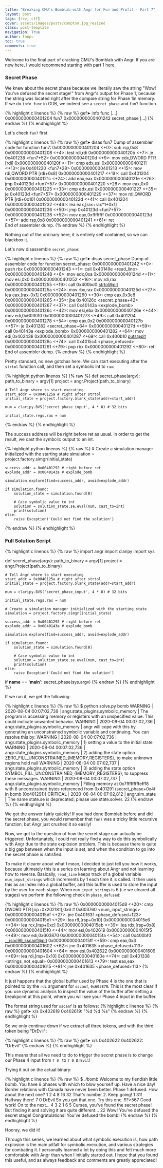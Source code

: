 ```yaml
---
title: "Breaking CMU's Bomblab with Angr for Fun and Profit - Part 7"
layout: post
tags: [rev, ctf]
cover: assets/images/posts/campton.jpg_resized
class: post-template
navigation: True
author: fanpu
toc: true
comments: true
---
```


Welcome to the final part of cracking CMU's Bomblab with Angr. If you are new here, I would recommend starting with part 1 [here](breaking-cmu-bomblab-with-angr-for-fun-and-profit).

### Secret Phase
We knew about the secret phase because we literally saw the string "Wow! You've defused the secret stage!" from Angr's output for Phase 1, because the string was located right after the compare string for Phase 1in memory. If we do `info func` in GDB, we indeed see a `secret_phase` and `fun7` function.

{% highlight c linenos %}
{% raw %}
gef➤  info func
[...]
0x0000000000401204  fun7
0x0000000000401242  secret_phase
[...]
{% endraw %}
{% endhighlight %}

Let's check `fun7` first:

{% highlight c linenos %}
{% raw %}
gef➤  disas fun7
Dump of assembler code for function fun7:
   0x0000000000401204 <+0>:	sub    rsp,0x8
   0x0000000000401208 <+4>:	test   rdi,rdi
   0x000000000040120b <+7>:	je     0x401238 <fun7+52>
   0x000000000040120d <+9>:	mov    edx,DWORD PTR [rdi]
   0x000000000040120f <+11>:	cmp    edx,esi
   0x0000000000401211 <+13>:	jle    0x401220 <fun7+28>
   0x0000000000401213 <+15>:	mov    rdi,QWORD PTR [rdi+0x8]
   0x0000000000401217 <+19>:	call   0x401204 <fun7>
   0x000000000040121c <+24>:	add    eax,eax
   0x000000000040121e <+26>:	jmp    0x40123d <fun7+57>
   0x0000000000401220 <+28>:	mov    eax,0x0
   0x0000000000401225 <+33>:	cmp    edx,esi
   0x0000000000401227 <+35>:	je     0x40123d <fun7+57>
   0x0000000000401229 <+37>:	mov    rdi,QWORD PTR [rdi+0x10]
   0x000000000040122d <+41>:	call   0x401204 <fun7>
   0x0000000000401232 <+46>:	lea    eax,[rax+rax*1+0x1]
   0x0000000000401236 <+50>:	jmp    0x40123d <fun7+57>
   0x0000000000401238 <+52>:	mov    eax,0xffffffff
   0x000000000040123d <+57>:	add    rsp,0x8
   0x0000000000401241 <+61>:	ret    
End of assembler dump.
{% endraw %}
{% endhighlight %}

Nothing out of the ordinary here, it is entirely self contained, so we can blackbox it.

Let's now disassemble `secret_phase`:

{% highlight c linenos %}
{% raw %}
gef➤  disas secret_phase
Dump of assembler code for function secret_phase:
   0x0000000000401242 <+0>:	push   rbx
   0x0000000000401243 <+1>:	call   0x40149e <read_line>
   0x0000000000401248 <+6>:	mov    edx,0xa
   0x000000000040124d <+11>:	mov    esi,0x0
   0x0000000000401252 <+16>:	mov    rdi,rax
   0x0000000000401255 <+19>:	call   0x400bd0 <strtol@plt>
   0x000000000040125a <+24>:	mov    rbx,rax
   0x000000000040125d <+27>:	lea    eax,[rax-0x1]
   0x0000000000401260 <+30>:	cmp    eax,0x3e8
   0x0000000000401265 <+35>:	jbe    0x40126c <secret_phase+42>
   0x0000000000401267 <+37>:	call   0x40143a <explode_bomb>
   0x000000000040126c <+42>:	mov    esi,ebx
   0x000000000040126e <+44>:	mov    edi,0x6030f0
   0x0000000000401273 <+49>:	call   0x401204 <fun7>
   0x0000000000401278 <+54>:	cmp    eax,0x2
   0x000000000040127b <+57>:	je     0x401282 <secret_phase+64>
   0x000000000040127d <+59>:	call   0x40143a <explode_bomb>
   0x0000000000401282 <+64>:	mov    edi,0x402438
   0x0000000000401287 <+69>:	call   0x400b10 <puts@plt>
   0x000000000040128c <+74>:	call   0x4015c4 <phase_defused>
   0x0000000000401291 <+79>:	pop    rbx
   0x0000000000401292 <+80>:	ret    
End of assembler dump.
{% endraw %}
{% endhighlight %}

Pretty standard, no new gotchas here. We can start executing after the `strtol` function call, and then set a symbolic int to `rax`:

{% highlight python linenos %}
{% raw %}
def secret_phase(argv):
    path_to_binary = argv[1]
    project = angr.Project(path_to_binary)

    # Tell Angr where to start executing 
    start_addr = 0x0040125a # right after strtol
    initial_state = project.factory.blank_state(addr=start_addr)

    num = claripy.BVS('secret_phase_input', 4 * 8) # 32 bits

    initial_state.regs.rax = num

{% endraw %}
{% endhighlight %}

The success address will be right before ret as usual. In order to get the result, we cast the symbolic output to an int.

{% highlight python linenos %}
{% raw %}
    # Create a simulation manager initialized with the starting state
    simulation = project.factory.simgr(initial_state)

    success_addr = 0x00401292 # right before ret
    explode_addr = 0x0040143a # explode_bomb

    simulation.explore(find=success_addr, avoid=explode_addr)

    if simulation.found:
        solution_state = simulation.found[0]

        # Case symbolic value to int 
        solution = solution_state.se.eval(num, cast_to=int)
        print(solution)
    else:
        raise Exception('Could not find the solution')
{% endraw %}
{% endhighlight %}

### Full Solution Script
{% highlight c linenos %}
{% raw %}
import angr
import claripy
import sys

def secret_phase(argv):
    path_to_binary = argv[1]
    project = angr.Project(path_to_binary)

    # Tell Angr where to start executing 
    start_addr = 0x0040125a # right after strtol
    initial_state = project.factory.blank_state(addr=start_addr)

    num = claripy.BVS('secret_phase_input', 4 * 8) # 32 bits

    initial_state.regs.rax = num

    # Create a simulation manager initialized with the starting state
    simulation = project.factory.simgr(initial_state)

    success_addr = 0x00401292 # right before ret
    explode_addr = 0x0040143a # explode_bomb

    simulation.explore(find=success_addr, avoid=explode_addr)

    if simulation.found:
        solution_state = simulation.found[0]

        # Case symbolic value to int 
        solution = solution_state.se.eval(num, cast_to=int)
        print(solution)
    else:
        raise Exception('Could not find the solution')

if __name__ == '__main__':
    secret_phase(sys.argv)
{% endraw %}
{% endhighlight %}

If we run it, we get the following:

{% highlight c linenos %}
{% raw %}
$ python solve.py bomb
WARNING | 2020-08-04 00:07:02,736 | angr.state_plugins.symbolic_memory | The program is accessing memory or registers with an unspecified value. This could indicate unwanted behavior.
WARNING | 2020-08-04 00:07:02,736 | angr.state_plugins.symbolic_memory | angr will cope with this by generating an unconstrained symbolic variable and continuing. You can resolve this by:
WARNING | 2020-08-04 00:07:02,736 | angr.state_plugins.symbolic_memory | 1) setting a value to the initial state
WARNING | 2020-08-04 00:07:02,736 | angr.state_plugins.symbolic_memory | 2) adding the state option ZERO_FILL_UNCONSTRAINED_{MEMORY,REGISTERS}, to make unknown regions hold null
WARNING | 2020-08-04 00:07:02,737 | angr.state_plugins.symbolic_memory | 3) adding the state option SYMBOL_FILL_UNCONSTRAINED_{MEMORY_REGISTERS}, to suppress these messages.
WARNING | 2020-08-04 00:07:02,737 | angr.state_plugins.symbolic_memory | Filling memory at 0x7fffffffffefff8 with 8 unconstrained bytes referenced from 0x401291 (secret_phase+0x4f in bomb (0x401291))
CRITICAL | 2020-08-04 00:07:02,812 | angr.sim_state | The name state.se is deprecated; please use state.solver.
22
{% endraw %}
{% endhighlight %}

We got the answer fairly quickly! If you had done Bomblab before and did the secret phase, you would remember that `fun7` was a tricky little recursive function, but Angr just crushed it so easily! 

Now, we get to the question of how the secret stage can actually be triggered. Unfortunately, I could not really find a way to do this symbolically with Angr due to the state explosion problem. This is because there is quite a big gap between when the input is set, and when the condition to go into the secret phase is satisfied. 

To make it clearer about what I mean, I decided to just tell you how it works, because ultimately this is a series on learning about Angr and not learning how to reverse. Basically, `read_line` keeps track of a global variable `num_input_strings` which increments by 1 each time it is called. It then uses this as an index into a global buffer, and this buffer is used to store the input by the user for each stage. When `num_input_strings` is 6 (i.e we cleared all stages) we perform the following check in `phase_defused`:

{% highlight c linenos %}
{% raw %}
   0x00000000004015d8 <+20>:	cmp    DWORD PTR [rip+0x202181],0x6        # 0x603760 <num_input_strings>
   0x00000000004015df <+27>:	jne    0x40163f <phase_defused+123>
   0x00000000004015e1 <+29>:	lea    r8,[rsp+0x10]
   0x00000000004015e6 <+34>:	lea    rcx,[rsp+0xc]
   0x00000000004015eb <+39>:	lea    rdx,[rsp+0x8]
   0x00000000004015f0 <+44>:	mov    esi,0x402619
   0x00000000004015f5 <+49>:	mov    edi,0x603870
   0x00000000004015fa <+54>:	call   0x400bf0 <__isoc99_sscanf@plt>
   0x00000000004015ff <+59>:	cmp    eax,0x3
   0x0000000000401602 <+62>:	jne    0x401635 <phase_defused+113>
   0x0000000000401604 <+64>:	mov    esi,0x402622
   0x0000000000401609 <+69>:	lea    rdi,[rsp+0x10]
   0x000000000040160e <+74>:	call   0x401338 <strings_not_equal>
   0x0000000000401613 <+79>:	test   eax,eax
   0x0000000000401615 <+81>:	jne    0x401635 <phase_defused+113>
{% endraw %}
{% endhighlight %}

It just happens that the global buffer used by Phase 4 is the one that is pointed to by the `rdi` argument for `sscanf`, `0x603870`. This is the most clear if you use dynamic analysis to inspect the value of the buffer after setting a breakpoint at this point, where you will see your Phase 4 input in the buffer.

The format string used for `sscanf` is as follows:
{% highlight c linenos %}
{% raw %}
gef➤  x/s 0x402619
0x402619:	"%d %d %s"
{% endraw %}
{% endhighlight %}

So we only continue down if we extract all three tokens, and with the third token being "DrEvil":

{% highlight c linenos %}
{% raw %}
gef➤  x/s 0x402622
0x402622:	"DrEvil"
{% endraw %}
{% endhighlight %}

This means that all we need to do to trigger the secret phase is to change our Phase 4 input from `7 0
` to `7 0 DrEvil`!

Trying it out on the actual binary:

{% highlight c linenos %}
{% raw %}
$ ./bomb
Welcome to my fiendish little bomb. You have 6 phases with
which to blow yourself up. Have a nice day!
Border relations with Canada have never been better.
Phase 1 defused. How about the next one?
1 2 4 8 16 32
That's number 2.  Keep going!
1 311
Halfway there!
7 0 DrEvil
So you got that one.  Try this one.
9?>567
Good work!  On to the next...
4 3 2 1 6 5
Curses, you've found the secret phase!
But finding it and solving it are quite different...
22
Wow! You've defused the secret stage!
Congratulations! You've defused the bomb!
{% endraw %}
{% endhighlight %}

Hooray, we did it!

Through this series, we learned about what symbolic execution is, how path explosion is the main pitfall for symbolic execution, and various strategies for combating it. I personally learned a lot by doing this and felt much more comfortable with Angr than when I initially started out. I hope that you found this useful, and as always feedback and comments are greatly appreciated! 
